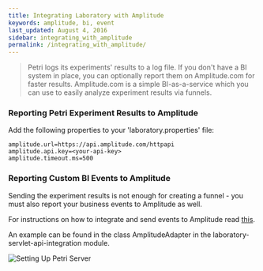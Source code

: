 ```yaml
---
title: Integrating Laboratory with Amplitude
keywords: amplitude, bi, event
last_updated: August 4, 2016
sidebar: integrating_with_amplitude
permalink: /integrating_with_amplitude/
---
```


> Petri logs its experiments' results to a log file. If you don't have a BI system in place, you can optionally report them on Amplitude.com for faster results. Amplitude.com is a simple BI-as-a-service which you can use to easily analyze experiment results via funnels.

### Reporting Petri Experiment Results to Amplitude

Add the following properties to your 'laboratory.properties' file:

```
amplitude.url=https://api.amplitude.com/httpapi
amplitude.api.key=<your-api-key>
amplitude.timeout.ms=500
```

### Reporting Custom BI Events to Amplitude

Sending the experiment results is not enough for creating a funnel - you must also report your business events to Amplitude as well.

For instructions on how to integrate and send events to Amplitude read [this](https://amplitude.zendesk.com/hc/en-us/categories/200409887-Installation-and-Integration).

An example can be found in the class AmplitudeAdapter in the laboratory-servlet-api-integration module.

![Setting Up Petri Server](https://raw.githubusercontent.com/wix/petri/gh-pages/images/button_clicks_by_its_color_funnel.png)